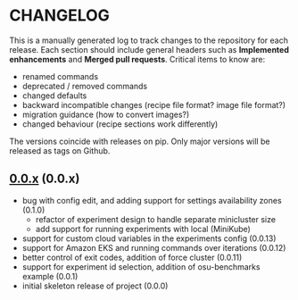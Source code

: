 # CHANGELOG

This is a manually generated log to track changes to the repository for each release.
Each section should include general headers such as **Implemented enhancements**
and **Merged pull requests**. Critical items to know are:

 - renamed commands
 - deprecated / removed commands
 - changed defaults
 - backward incompatible changes (recipe file format? image file format?)
 - migration guidance (how to convert images?)
 - changed behaviour (recipe sections work differently)

The versions coincide with releases on pip. Only major versions will be released as tags on Github.

## [0.0.x](https://github.com/converged-computing/flux-cloud/tree/main) (0.0.x)
 - bug with config edit, and adding support for settings availability zones (0.1.0)
   - refactor of experiment design to handle separate minicluster size
   - add support for running experiments with local (MiniKube)
 - support for custom cloud variables in the experiments config (0.0.13)
 - support for Amazon EKS and running commands over iterations (0.0.12)
 - better control of exit codes, addition of force cluster (0.0.11)
 - support for experiment id selection, addition of osu-benchmarks example (0.0.1)
 - initial skeleton release of project (0.0.0)
